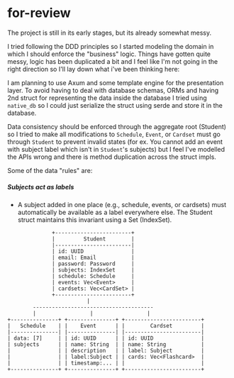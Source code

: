 # for-review

The project is still in its early stages, but its already somewhat messy.

I tried following the DDD principles so I started modeling the domain in which I should enforce the "business" logic. Things have gotten quite messy, logic has been duplicated a bit and I feel like I'm not going in the right direction so I'll lay down what i've been thinking here:

I am planning to use Axum and some template engine for the presentation layer. To avoid having to deal with database schemas, ORMs and having 2nd struct for representing the data inside the database I tried using `native_db` so I could just serialize the struct using serde and store it in the database.


Data consistency should be enforced through the aggregate root (Student) so I tried to make all modifications to `Schedule`, `Event`, or `Cardset` must go through `Student` to prevent invalid states (for ex. You cannot add an event with subject label which isn't in `Student`'s subjects) but I feel I've modelled the APIs wrong and there is method duplication across the struct impls.

Some of the data "rules" are:
##### Subjects act as labels
- A subject added in one place (e.g., schedule, events, or cardsets) must automatically be available as a label everywhere else.
The Student struct maintains this invariant using a Set (IndexSet<Subject>).


```
              +------------------------+
              |         Student        |
              |------------------------|
              | id: UUID               |
              | email: Email           |
              | password: Password     |
              | subjects: IndexSet     |
              | schedule: Schedule     |
              | events: Vec<Event>     |
              | cardsets: Vec<CardSet> |
              +------------------------+
                         |
        --------------------------------------
        |                 |                 |
+---------------+ +---------------+ +------------------------+
|   Schedule    | |    Event      | |        Cardset         |
|---------------| |---------------| |------------------------|
| data: [7]     | | id: UUID      | | id: UUID               |
| subjects      | | name: String  | | name: String           |
|               | | description   | | label: Subject         |
|               | | label:Subject | | cards: Vec<Flashcard>  |
|               | | timestamp:... | |                        |
+---------------+ +---------------+ +------------------------+
```
